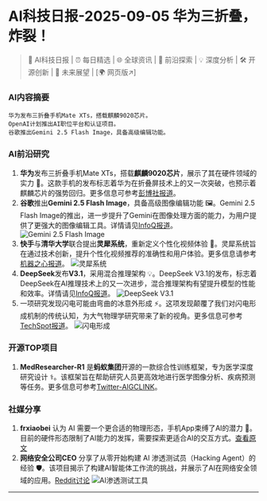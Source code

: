 
# AI科技日报-2025-09-05 华为三折叠，炸裂！
> 🤖 AI科技日报 | ⏰ 每日精选 | 🌐 全球资讯 | 🔬 前沿探索 | 💡 深度分析 | 🛠️ 开源创新 | 🚀 未来展望 | [🌍 网页版↗️]
### **AI内容摘要**
```
华为发布三折叠手机Mate XTs，搭载麒麟9020芯片。
OpenAI计划推出AI职位平台和认证项目。
谷歌推出Gemini 2.5 Flash Image，具备高级编辑功能。
```
### AI前沿研究
1.  **华为**发布三折叠手机Mate XTs，搭载**麒麟9020芯片**，展示了其在硬件领域的实力 💪。这款手机的发布标志着华为在折叠屏技术上的又一次突破，也预示着麒麟芯片的强势回归。更多信息可参考[彭博社报道](https://www.bloomberg.com/news/articles/2025-09-04/huawei-unveils-new-trifold-phone-in-show-of-hardware-strength)。
2.  **谷歌**推出**Gemini 2.5 Flash Image**，具备高级图像编辑功能 🖼️。Gemini 2.5 Flash Image的推出，进一步提升了Gemini在图像处理方面的能力，为用户提供了更强大的图像编辑工具。详情请见[InfoQ报道](https://www.infoq.cn/article/55EpwclxUdl6jC0Juk0p?utm_source=rss&utm_medium=article)。
    ![Gemini 2.5 Flash Image](https://static001.geekbang.org/static/infoq/img/infoq_icon.jpg)
3.  **快手**与**清华大学**联合提出**灵犀系统**，重新定义个性化视频体验 🚀。灵犀系统旨在通过技术创新，提升个性化视频推荐的准确性和用户体验。更多信息请参考[机器之心报道](https://www.jiqizhixin.com/articles/2025-09-04-3)。
    ![灵犀系统](https://cdn.jiqizhixin.com/assets/global/logo-4819103cf20202b394b95f4d561b26f2959f5be5b58198c02f5a869244beff8c.png)
4.  **DeepSeek**发布**V3.1**，采用混合推理架构 💡。DeepSeek V3.1的发布，标志着DeepSeek在AI推理技术上的又一次进步，混合推理架构有望提升模型的性能和效率。详情请见[InfoQ报道](https://www.infoq.cn/article/9Y8qGo3izA5R78JEgYl2?utm_source=rss&utm_medium=article)。
    ![DeepSeek V3.1](https://static001.geekbang.org/static/infoq/img/infoq_icon.jpg)
5.  一项研究发现闪电可能由弯曲的冰意外形成 ⚡。这项发现颠覆了我们对闪电形成机制的传统认知，为大气物理学研究带来了新的视角。更多信息可参考[TechSpot报道](https://www.techspot.com/news/109325-scientists-might-have-accidentally-discovered-how-lightning-forms.html)。
    ![闪电形成](https://www.techspot.com/images2/news/ts3_thumbs/2025/09/2025-09-03-ts3_thumbs-c85.jpg)
### 开源TOP项目
1.  **MedResearcher-R1** 是**蚂蚁集团**开源的一款综合性训练框架，专为医学深度研究设计 ⚕️。该框架旨在帮助研究人员更高效地进行医学图像分析、疾病预测等任务。更多信息可参考[Twitter-AIGCLINK](https://x.com/aigclink/status/1963616580484632855)。
### 社媒分享
1.  **frxiaobei** 认为 AI 需要一个更合适的物理形态，手机App束缚了AI的潜力 🤔。目前的硬件形态限制了AI能力的发挥，需要探索更适合AI的交互方式。[查看原文](https://x.com/frxiaobei/status/1963572913136963606)
2.  **网络安全公司CEO** 分享了从零开始构建 AI 渗透测试员（Hacking Agent）的经验 🛡️。该项目揭示了构建AI智能体工作流的挑战，并展示了AI在网络安全领域的应用。[Reddit讨论](https://www.reddit.com/r/artificial/comments/1n7ly02/inside_the_rd_building_an_ai_pentester_from_the/)
    ![AI渗透测试工具](https://source.hubtoday.app/images/2025/09/news_01k4aresyjernsbwzr1af4q63r.avif)
---